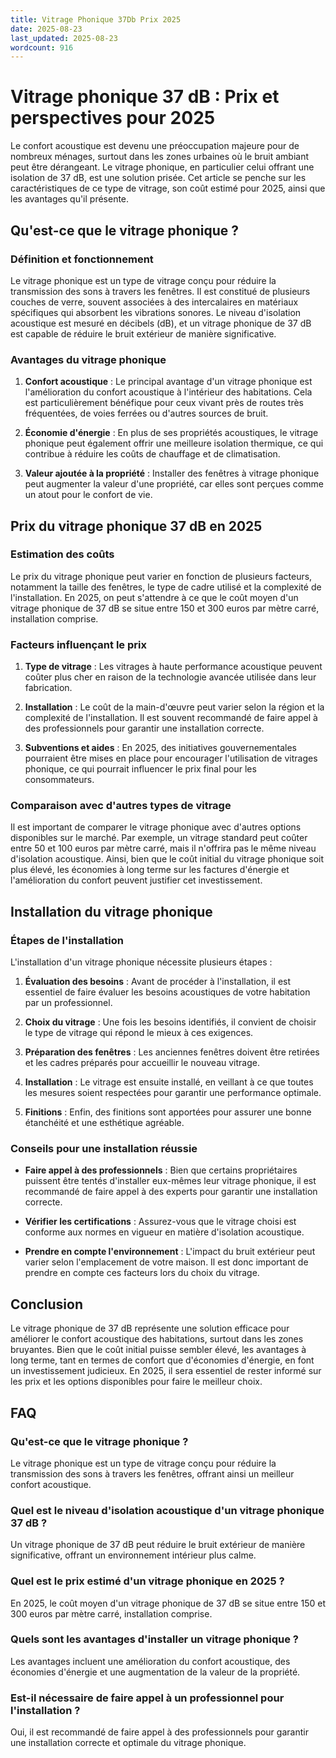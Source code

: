 ```yaml
---
title: Vitrage Phonique 37Db Prix 2025
date: 2025-08-23
last_updated: 2025-08-23
wordcount: 916
---
```


# Vitrage phonique 37 dB : Prix et perspectives pour 2025

Le confort acoustique est devenu une préoccupation majeure pour de nombreux ménages, surtout dans les zones urbaines où le bruit ambiant peut être dérangeant. Le vitrage phonique, en particulier celui offrant une isolation de 37 dB, est une solution prisée. Cet article se penche sur les caractéristiques de ce type de vitrage, son coût estimé pour 2025, ainsi que les avantages qu'il présente.

## Qu'est-ce que le vitrage phonique ?

### Définition et fonctionnement

Le vitrage phonique est un type de vitrage conçu pour réduire la transmission des sons à travers les fenêtres. Il est constitué de plusieurs couches de verre, souvent associées à des intercalaires en matériaux spécifiques qui absorbent les vibrations sonores. Le niveau d'isolation acoustique est mesuré en décibels (dB), et un vitrage phonique de 37 dB est capable de réduire le bruit extérieur de manière significative.

### Avantages du vitrage phonique

1. **Confort acoustique** : Le principal avantage d'un vitrage phonique est l'amélioration du confort acoustique à l'intérieur des habitations. Cela est particulièrement bénéfique pour ceux vivant près de routes très fréquentées, de voies ferrées ou d'autres sources de bruit.

2. **Économie d'énergie** : En plus de ses propriétés acoustiques, le vitrage phonique peut également offrir une meilleure isolation thermique, ce qui contribue à réduire les coûts de chauffage et de climatisation.

3. **Valeur ajoutée à la propriété** : Installer des fenêtres à vitrage phonique peut augmenter la valeur d'une propriété, car elles sont perçues comme un atout pour le confort de vie.

## Prix du vitrage phonique 37 dB en 2025

### Estimation des coûts

Le prix du vitrage phonique peut varier en fonction de plusieurs facteurs, notamment la taille des fenêtres, le type de cadre utilisé et la complexité de l'installation. En 2025, on peut s'attendre à ce que le coût moyen d'un vitrage phonique de 37 dB se situe entre 150 et 300 euros par mètre carré, installation comprise.

### Facteurs influençant le prix

1. **Type de vitrage** : Les vitrages à haute performance acoustique peuvent coûter plus cher en raison de la technologie avancée utilisée dans leur fabrication.

2. **Installation** : Le coût de la main-d'œuvre peut varier selon la région et la complexité de l'installation. Il est souvent recommandé de faire appel à des professionnels pour garantir une installation correcte.

3. **Subventions et aides** : En 2025, des initiatives gouvernementales pourraient être mises en place pour encourager l'utilisation de vitrages phonique, ce qui pourrait influencer le prix final pour les consommateurs.

### Comparaison avec d'autres types de vitrage

Il est important de comparer le vitrage phonique avec d'autres options disponibles sur le marché. Par exemple, un vitrage standard peut coûter entre 50 et 100 euros par mètre carré, mais il n'offrira pas le même niveau d'isolation acoustique. Ainsi, bien que le coût initial du vitrage phonique soit plus élevé, les économies à long terme sur les factures d'énergie et l'amélioration du confort peuvent justifier cet investissement.

## Installation du vitrage phonique

### Étapes de l'installation

L'installation d'un vitrage phonique nécessite plusieurs étapes :

1. **Évaluation des besoins** : Avant de procéder à l'installation, il est essentiel de faire évaluer les besoins acoustiques de votre habitation par un professionnel.

2. **Choix du vitrage** : Une fois les besoins identifiés, il convient de choisir le type de vitrage qui répond le mieux à ces exigences.

3. **Préparation des fenêtres** : Les anciennes fenêtres doivent être retirées et les cadres préparés pour accueillir le nouveau vitrage.

4. **Installation** : Le vitrage est ensuite installé, en veillant à ce que toutes les mesures soient respectées pour garantir une performance optimale.

5. **Finitions** : Enfin, des finitions sont apportées pour assurer une bonne étanchéité et une esthétique agréable.

### Conseils pour une installation réussie

- **Faire appel à des professionnels** : Bien que certains propriétaires puissent être tentés d'installer eux-mêmes leur vitrage phonique, il est recommandé de faire appel à des experts pour garantir une installation correcte.

- **Vérifier les certifications** : Assurez-vous que le vitrage choisi est conforme aux normes en vigueur en matière d'isolation acoustique.

- **Prendre en compte l'environnement** : L'impact du bruit extérieur peut varier selon l'emplacement de votre maison. Il est donc important de prendre en compte ces facteurs lors du choix du vitrage.

## Conclusion

Le vitrage phonique de 37 dB représente une solution efficace pour améliorer le confort acoustique des habitations, surtout dans les zones bruyantes. Bien que le coût initial puisse sembler élevé, les avantages à long terme, tant en termes de confort que d'économies d'énergie, en font un investissement judicieux. En 2025, il sera essentiel de rester informé sur les prix et les options disponibles pour faire le meilleur choix.

## FAQ

### Qu'est-ce que le vitrage phonique ?

Le vitrage phonique est un type de vitrage conçu pour réduire la transmission des sons à travers les fenêtres, offrant ainsi un meilleur confort acoustique.

### Quel est le niveau d'isolation acoustique d'un vitrage phonique 37 dB ?

Un vitrage phonique de 37 dB peut réduire le bruit extérieur de manière significative, offrant un environnement intérieur plus calme.

### Quel est le prix estimé d'un vitrage phonique en 2025 ?

En 2025, le coût moyen d'un vitrage phonique de 37 dB se situe entre 150 et 300 euros par mètre carré, installation comprise.

### Quels sont les avantages d'installer un vitrage phonique ?

Les avantages incluent une amélioration du confort acoustique, des économies d'énergie et une augmentation de la valeur de la propriété.

### Est-il nécessaire de faire appel à un professionnel pour l'installation ?

Oui, il est recommandé de faire appel à des professionnels pour garantir une installation correcte et optimale du vitrage phonique.